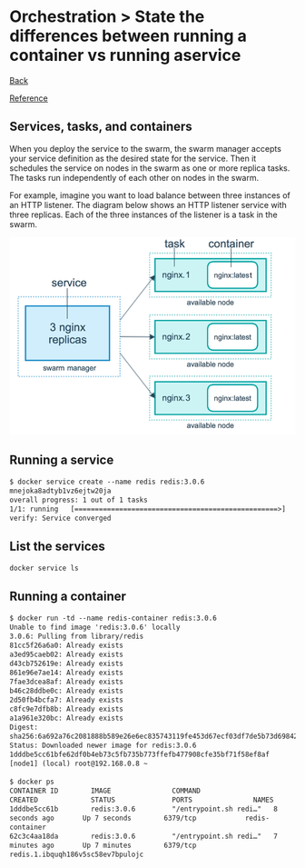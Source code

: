 # Orchestration > State ​​the ​​differences ​​between​​ running ​​a ​​container​​ vs ​​running ​​a ​​service

[Back](./ReadMe.md)

[Reference](https://docs.docker.com/engine/swarm/how-swarm-mode-works/services/#services-tasks-and-containers)

## Services, tasks, and containers

When you deploy the service to the swarm, the swarm manager accepts your service definition as the desired state for the service. 
Then it schedules the service on nodes in the swarm as one or more replica tasks. 
The tasks run independently of each other on nodes in the swarm.

For example, imagine you want to load balance between three instances of an HTTP listener. 
The diagram below shows an HTTP listener service with three replicas. Each of the three instances of the listener is a task in the swarm.

![Services](./services-diagram.png)

## Running a service
```
$ docker service create --name redis redis:3.0.6
mnejoka8adtyb1vz6ejtw20ja
overall progress: 1 out of 1 tasks
1/1: running   [==================================================>]
verify: Service converged
```

## List the services
```
docker service ls
```

## Running a container
```
$ docker run -td --name redis-container redis:3.0.6
Unable to find image 'redis:3.0.6' locally
3.0.6: Pulling from library/redis
81cc5f26a6a0: Already exists
a3ed95caeb02: Already exists
d43cb752619e: Already exists
861e96e7ae14: Already exists
7fae3dcea8af: Already exists
b46c28ddbe0c: Already exists
2d50fb4bcfa7: Already exists
c8fc9e7dfb8b: Already exists
a1a961e320bc: Already exists
Digest: sha256:6a692a76c2081888b589e26e6ec835743119fe453d67ecf03df7de5b73d69842
Status: Downloaded newer image for redis:3.0.6
1dddbe5cc61bfe62df0b4eb73c5fb735b773ffefb477908cfe35bf71f58ef8af
[node1] (local) root@192.168.0.8 ~

$ docker ps
CONTAINER ID        IMAGE               COMMAND                  CREATED             STATUS              PORTS               NAMES
1dddbe5cc61b        redis:3.0.6         "/entrypoint.sh redi…"   8 seconds ago       Up 7 seconds        6379/tcp            redis-container
62c3c4aa18da        redis:3.0.6         "/entrypoint.sh redi…"   7 minutes ago       Up 7 minutes        6379/tcp            redis.1.ibquqh186v5sc58ev7bpulojc
```
